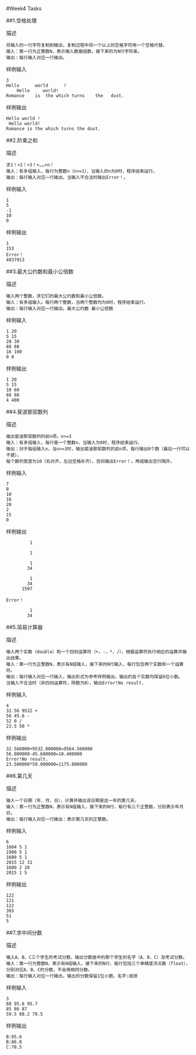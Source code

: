 #Week4 Tasks

##1.空格处理

描述
```
将输入的一行字符复制到输出，复制过程中将一个以上的空格字符用一个空格代替。
输入：第一行为正整数N，表示输入数据组数，接下来的为N行字符串。
输出：每行输入对应一行输出。
```

样例输入
```
3
Hello      world      !
    Hello     world!
Romance    is  the which turns    the   dust.
```

样例输出
```
Hello world !
 Hello world!
Romance is the which turns the dust.
```

##2.阶乘之和

描述
```
求1！+2！+3！+……+n！
输入：有多组输入，每行为整数n（n>=1），当输入的n为0时，程序结束运行。
输出：每行输入对应一行输出。当输入不合法时输出Error！。
```

样例输入
```
1
5
-1
10
0
```

样例输出
```
1
153
Error！
4037913
```

##3.最大公约数和最小公倍数

描述
```
输入两个整数，求它们的最大公约数和最小公倍数。
输入：有多组输入。每行两个整数，当两个整数均为0时，程序结束运行。
输出：每行输入对应一行输出。最大公约数 最小公倍数
```

样例输入
```
1 20
5 15
20 30
88 88
16 100
0 0
```

样例输出
```
1 20
5 15
10 60
88 88
4 400
```

##4.斐波那契数列

描述
```
输出斐波那契数列的前n项。n>=3
输入：有多组输入，每行是一个整数n，当输入为0时，程序结束运行。
输出：对于每组输入n，当n>=3时，输出斐波那契数列的前n项，每行输出8个数（最后一行可以不是），
每个数的宽度为10（右对齐，左边空格补齐），否则输出Error！。两组输出空行隔开。
```

样例输入
```
7
8
10
16
20
2
15
0
```

样例输出
```
         1

         1

         1
        34

         1
        34
      1597

Error！

         1
        34
```

##5.简易计算器

描述
```
输入两个实数（double）和一个四则运算符（+，-，*，/），根据运算符执行相应的运算并输出结果。
输入：第一行为正整数N，表示有N组输入，接下来的N行输入，每行包含两个实数和一个运算符。
输出：每行输入对应一行输入，输出形式为参考样例输出，输出的各个实数均保留6位小数。
当输入不合法时（非四则运算符，除数为0），输出Error!No result.
```

样例输入
```
4
32.56 9532 +
56 45.6 -
52 0 /
23.5 50 *
```

样例输出
```
32.560000+9532.000000=9564.560000
56.000000-45.600000=10.400000
Error!No result.
23.500000*50.000000=1175.000000
```

##6.第几天

描述
```
输入一个日期（年、月、日），计算并输出该日期是这一年的第几天。
输入：第一行为正整数N，表示有N组输入，接下来的N行，每行有三个正整数，分别表示年月日。
输出：每行输入对应一行输出：表示第几天的正整数。
```

样例输入
```
6
1604 5 1
1900 5 1
1600 5 1
2015 12 31
1600 2 20
2015 1 5
```

样例输出
```
122
121
122
365
51
5
```

##7.求中间分数

描述
```
输入A、B、C三个学生的考试分数，输出分数居中的那个学生的名字（A、B、C）及考试分数。
输入：第一行为整数N，表示有N组输入，接下来的N行，每行包括三个单精度浮点数（float），
分别对应A、B、C的分数，不会用相同分数。
输出：每行输入对应一行输出，输出的分数保留1位小数。名字:成绩
```

样例输入
```
3
88 95.6 95.7
85 86 87
59.5 88.2 78.5
```

样例输出
```
B:95.6
B:86.0
C:78.5
```